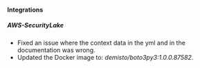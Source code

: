 
#### Integrations

##### AWS-SecurityLake

- Fixed an issue where the context data in the yml and in the documentation was wrong.
- Updated the Docker image to: *demisto/boto3py3:1.0.0.87582*.
